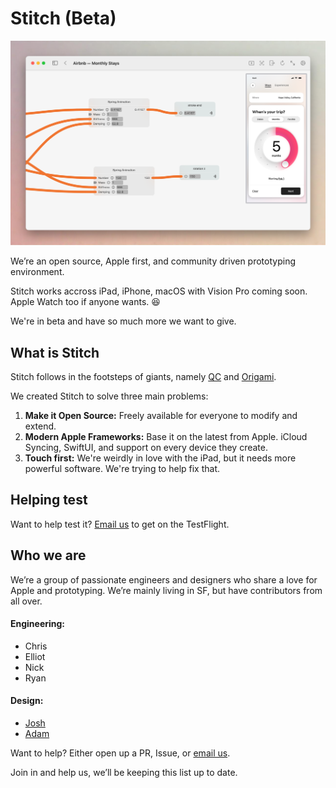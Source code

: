 # Stitch (Beta)

![header](README_Assets/airbnb-monthystays.png)

We’re an open source, Apple first, and community driven prototyping environment.

Stitch works accross iPad, iPhone, macOS with Vision Pro coming soon. Apple Watch too if anyone wants. 😆

We're in beta and have so much more we want to give.

## What is Stitch
Stitch follows in the footsteps of giants, namely [QC](https://en.wikipedia.org/wiki/Quartz_Composer) and [Origami](http://origami.design).

We created Stitch to solve three main problems:

1. **Make it Open Source:** Freely available for everyone to modify and extend.
2. **Modern Apple Frameworks:** Base it on the latest from Apple. iCloud Syncing, SwiftUI, and support on every device they create.
3. **Touch first:** We're weirdly in love with the iPad, but it needs more powerful software. We're trying to help fix that.

## Helping test

Want to help test it? [Email us](mailto:bricks.muzzle_0t@icloud.com) to get on the TestFlight.

## Who we are

We’re a group of passionate engineers and designers who share a love for Apple and prototyping. We’re mainly living in SF, but have contributors from all over.

#### Engineering:
* Chris
* Elliot
* Nick
* Ryan

#### Design:
* [Josh](https://x.com/joshuapekera)
* [Adam](adammenges.com)

Want to help? Either open up a PR, Issue, or [email us](mailto:bricks.muzzle_0t@icloud.com).

Join in and help us, we’ll be keeping this list up to date.
